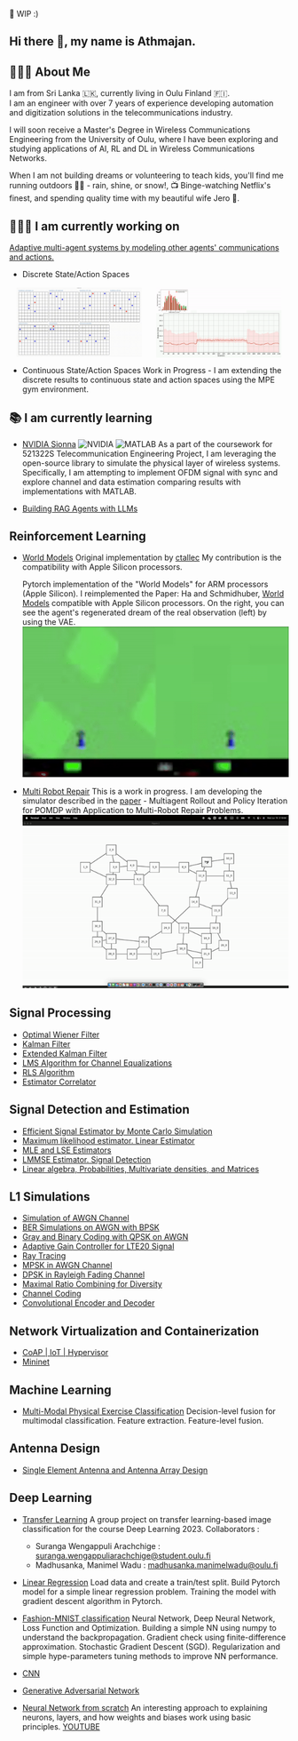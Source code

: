 🚧 WIP :) 

## Hi there 👋, my name is Athmajan.

## 🙋🏽‍♂️ About Me
I am from Sri Lanka 🇱🇰, currently living in Oulu Finland 🇫🇮.  
I am an engineer with over 7 years of experience developing automation and digitization solutions in the telecommunications industry.  
  
I will soon receive a Master's Degree in Wireless Communications Engineering from the University of Oulu, where I have been exploring and studying applications of AI, RL and DL in Wireless Communications Networks.  
  
When I am not building dreams or volunteering to teach kids, you'll find me running outdoors 🏃🏽 - rain, shine, or snow!,  📺 Binge-watching Netflix's finest, and spending quality time with my beautiful wife Jero 🩵.

## 👨🏽‍💻 I am currently working on

[Adaptive multi-agent systems by modeling other agents' communications and actions.](https://github.com/ICONgroupCWC/chase-and-capture)  
- Discrete State/Action Spaces

<div style="display: flex; justify-content: space-around; align-items: center;">
    <img src="https://github.com/Athmajan/athmajan/raw/main/bert_marl.gif" alt="Adaptive Multi-Agent Systems" width="45%">
    <img src="https://github.com/Athmajan/athmajan/blob/main/30_15_30_Adapt.gif" alt="Adaptive Multi-Agent Systems" width="45%">
</div>

- Continuous State/Action Spaces
 Work in Progress - I am extending the discrete results to continuous state and action spaces using the MPE gym environment.

## 📚 I am currently learning
- [NVIDIA Sionna](https://nvlabs.github.io/sionna/index.html)
  ![NVIDIA](https://img.shields.io/badge/NVIDIA-Sionna-76B900?style=flat&logo=nvidia&logoColor=white)
  ![MATLAB](https://img.shields.io/badge/MATLAB-RAG%20Agents-blue?style=flat&logo=mathworks&logoColor=white)
  As a part of the coursework for 521322S Telecommunication Engineering Project, I am leveraging the open-source library to simulate the physical layer of wireless systems.
  Specifically, I am attempting to implement OFDM signal with sync and explore channel and data estimation comparing results with implementations with MATLAB.

- [Building RAG Agents with LLMs](https://learn.nvidia.com/)



## Reinforcement Learning
- [World Models](https://github.com/ICONgroupCWC/worldmodels-ARM)
  Original implementation by [ctallec](https://github.com/ctallec/world-models)
  My contribution is the compatibility with Apple Silicon processors.  
  
  Pytorch implementation of the "World Models" for ARM processors (Apple Silicon).
  I reimplemented the Paper: Ha and Schmidhuber, [World Models](https://doi.org/10.5281/zenodo.1207631) compatible with Apple Silicon processors.
  On the right, you can see the agent's regenerated dream of the real observation (left) by using the VAE.
  <img src="https://github.com/Athmajan/athmajan/blob/main/VAE%20WM.gif" alt="Adaptive Multi-Agent Systems" width="500">

- [Multi Robot Repair](https://github.com/Athmajan/multi-robot-repair)
  This is a work in progress. I am developing the simulator described in the [paper](https://arxiv.org/abs/2011.04222) - Multiagent Rollout and Policy Iteration for POMDP with Application to Multi-Robot Repair Problems.
  <img src="https://github.com/Athmajan/multi-robot-repair/blob/main/robot-repair-simulator.gif" alt="robot repair" width="500">



## Signal Processing
- [Optimal Wiener Filter](https://github.com/Athmajan/SSP2-HW1)
- [Kalman Filter](https://github.com/Athmajan/SSP2-HW2)
- [Extended Kalman Filter](https://github.com/Athmajan/SSP2-HW3)
- [LMS Algorithm for Channel Equalizations](https://github.com/Athmajan/SSP2-HW4)
- [RLS Algorithm](https://github.com/Athmajan/SSP2-HW5)
- [Estimator Correlator](https://github.com/Athmajan/SSP2-HW6)
  
## Signal Detection and Estimation  
- [Efficient Signal Estimator by Monte Carlo Simulation](https://github.com/Athmajan/SSP1-HW1)
- [Maximum likelihood estimator. Linear Estimator](https://github.com/Athmajan/SSP1-HW3)
- [MLE and LSE Estimators](https://github.com/Athmajan/SSP1-HW4)
- [LMMSE Estimator. Signal Detection](https://github.com/Athmajan/SSP1-HW5)
- [Linear algebra, Probabilities, Multivariate densities, and Matrices](https://github.com/Athmajan/SSP1-HW2)

## L1 Simulations
- [Simulation of AWGN Channel](https://github.com/Athmajan/L1-AWGN)
- [BER Simulations on AWGN with BPSK](https://github.com/Athmajan/L1-BER)
- [Gray and Binary Coding with QPSK on AWGN](https://github.com/Athmajan/L1-Gray-Binary-Coding)
- [Adaptive Gain Controller for LTE20 Signal](https://github.com/Athmajan/L1-Adaptive-Controller-LTE20)
- [Ray Tracing](https://github.com/Athmajan/WC1-Lab/tree/main/Ray%20Tracing)
- [MPSK in AWGN Channel](https://github.com/Athmajan/WC1-Lab/tree/main/MPSK%20in%20AWGN%20Channel)
- [DPSK in Rayleigh Fading Channel](https://github.com/Athmajan/WC1-Lab/tree/main/DPSK%20in%20Rayleigh%20Fading%20Channel)
- [Maximal Ratio Combining for Diversity](https://github.com/Athmajan/WC1-Lab/tree/main/Maximal%20Ratio%20Combining%20for%20Diversity)
- [Channel Coding](https://github.com/Athmajan/WC1-Lab/tree/main/Channel%20Coding)
- [Convolutional Encoder and Decoder](https://github.com/Athmajan/WC1-Lab/tree/main/Convolutional%20Encoder%20and%20Decoder)
  
## Network Virtualization and Containerization
- [CoAP | IoT | Hypervisor](https://github.com/Athmajan/CN1-Lab)
- [Mininet](https://github.com/Athmajan/CN2-Lab)
  


## Machine Learning
- [Multi-Modal Physical Exercise Classification](https://github.com/Athmajan/MMDF)
  Decision-level fusion for multimodal classification. Feature extraction. Feature-level fusion.

## Antenna Design
- [Single Element Antenna and Antenna Array Design](https://github.com/Athmajan/antenna-design)

  
## Deep Learning
- [Transfer Learning](https://github.com/Athmajan/DL-Transfer-Learning)
  A group project on transfer learning-based image classification for the course Deep Learning 2023.
  Collaborators :
  - Suranga Wengappuli Arachchige : suranga.wengappuliarachchige@student.oulu.fi
  - Madhusanka, Manimel Wadu : madhusanka.manimelwadu@oulu.fi
 
- [Linear Regression](https://github.com/Athmajan/DL-Linear-Regression)
  Load data and create a train/test split. Build Pytorch model for a simple linear regression problem. Training the model with gradient descent algorithm in Pytorch.
  
- [Fashion-MNIST classification](https://github.com/Athmajan/DL-NN)
  Neural Network, Deep Neural Network, Loss Function and Optimization. Building a simple NN using numpy to understand the backpropagation. Gradient check using finite-difference approximation. Stochastic Gradient Descent (SGD). Regularization and simple hype-parameters tuning methods to improve NN performance.

- [CNN](https://github.com/Athmajan/DL-CNN)
- [Generative Adversarial Network](https://github.com/Athmajan/DL-GAN)

- [Neural Network from scratch](https://github.com/Athmajan/NN-simpl)
  An interesting approach to explaining neurons, layers, and how weights and biases work using basic principles. [YOUTUBE](https://www.youtube.com/playlist?list=PLQVvvaa0QuDcjD5BAw2DxE6OF2tius3V3)
  
  









<!--
**Athmajan/athmajan** is a ✨ _special_ ✨ repository because its `README.md` (this file) appears on your GitHub profile.

Here are some ideas to get you started:

- 🔭 I’m currently working on ...
- 🌱 I’m currently learning ...
- 👯 I’m looking to collaborate on ...
- 🤔 I’m looking for help with ...
- 💬 Ask me about ...
- 📫 How to reach me: ...
- 😄 Pronouns: ...
- ⚡ Fun fact: ...
-->
